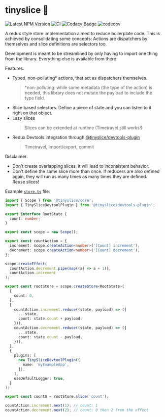 # tinyslice 🍕

[![Latest NPM Version](https://img.shields.io/npm/v/@tinyslice/core/latest)](https://www.npmjs.com/package/@tinyslice/core)
[![CI](https://github.com/AlexAegis/tinyslice/workflows/CI/badge.svg)](https://github.com/AlexAegis/tinyslice/actions?query=workflow%3ACI)
[![Codacy Badge](https://app.codacy.com/project/badge/Grade/3862f8fa6e8e4f8a871ed57d446643b3)](https://www.codacy.com/gh/AlexAegis/tinyslice/dashboard?utm_source=github.com&utm_medium=referral&utm_content=AlexAegis/tinyslice&utm_campaign=Badge_Grade)
[![codecov](https://codecov.io/github/AlexAegis/tinyslice/branch/master/graph/badge.svg?token=RBpL3wVtca)](https://codecov.io/github/AlexAegis/tinyslice)

A redux style store implementation aimed to reduce boilerplate code.
This is achieved by consolidating some concepts: Actions are dispatchers by
themselves and slice definitions are selectors too.

Development is meant to be streamlined by only having to import one thing from
the library. Everything else is available from there.

Features:

- Typed, non-polluting\* actions, that act as dispatchers themselves.
  > \*non-polluting: while some metadata (the type of the action) is needed,
  > this library does not mutate the payload to include the type field.
- Slice based selectors. Define a piece of state and you can listen to it
  right on that object.
- Lazy slices
  > Slices can be extended at runtime (Timetravel still works!)
- Redux Devtools integration through [@tinyslice/devtools-plugin](./lib/devtools-plugin/)
  > Timetravel, import/export, commit

Disclaimer:

- Don't create overlapping slices, it will lead to inconsistent behavior.
- Don't define the same slice more than once. If reducers are also defined
  again, they will run as many times as many times they are defined. Reuse
  slices!

Example [`store.ts`](./example/svelte-example/src/store.ts) file:

```ts
import { Scope } from '@tinyslice/core';
import { TinySliceDevtoolPlugin } from '@tinyslice/devtools-plugin';

export interface RootState {
  count: number;
}

export const scope = new Scope();

export const countAction = {
  increment: scope.createAction<number>('[Count] increment'),
  decrement: scope.createAction<number>('[Count] decrement'),
};

scope.createEffect(
  countAction.decrement.pipe(map((a) => a + 1)),
  countAction.increment
);

export const rootStore = scope.createStore<RootState>(
  {
    count: 0,
  },
  [
    countAction.increment.reduce((state, payload) => ({
      ...state,
      count: state.count + payload,
    })),
    countAction.decrement.reduce((state, payload) => ({
      ...state,
      count: state.count - payload,
    })),
  ],
  {
    plugins: [
      new TinySliceDevtoolPlugin({
        name: 'myExampleApp',
      }),
    ],
    useDefaultLogger: true,
  }
);

export const count$ = rootStore.slice('count');

countAction.increment.next(1); // count: 1
countAction.decrement.next(2); // count: 0 then 2 from the effect
```

